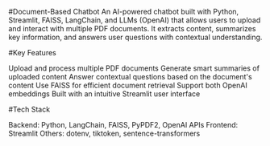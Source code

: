#Document-Based Chatbot
An AI-powered chatbot built with Python, Streamlit, FAISS, LangChain, and LLMs (OpenAI) that allows users to upload and interact with multiple PDF documents. It extracts content, summarizes key information, and answers user questions with contextual understanding.

#Key Features

Upload and process multiple PDF documents
Generate smart summaries of uploaded content
Answer contextual questions based on the document's content
Use FAISS for efficient document retrieval
Support both OpenAI embeddings
Built with an intuitive Streamlit user interface

#Tech Stack

Backend: Python, LangChain, FAISS, PyPDF2, OpenAI APIs
Frontend: Streamlit
Others: dotenv, tiktoken, sentence-transformers

